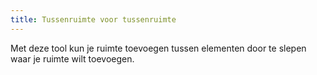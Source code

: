 ```yaml
---
title: Tussenruimte voor tussenruimte
---
```


Met deze tool kun je ruimte toevoegen tussen elementen door te slepen waar je ruimte wilt toevoegen.
